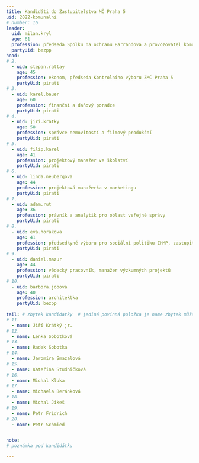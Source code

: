 ```yaml
---
title: Kandidáti do Zastupitelstva MČ Praha 5
uid: 2022-komunalni
# number: 16
leader:
  uid: milan.kryl
  age: 61
  profession: předseda Spolku na ochranu Barrandova a provozovatel komunitního webu www.Barrandov.org
  partyUid: bezpp
head:
# 2.
  - uid: stepan.rattay
    age: 45
    profession: ekonom, předseda Kontrolního výboru ZMČ Praha 5
    partyUid: pirati
# 3.
  - uid: karel.bauer
    age: 60
    profession: finanční a daňový poradce
    partyUid: pirati
# 4.
  - uid: jiri.kratky
    age: 58
    profession: správce nemovitostí a filmový produkční
    partyUid: pirati
# 5.
  - uid: filip.karel
    age: 41
    profession: projektový manažer ve školství
    partyUid: pirati
# 6.
  - uid: linda.neubergova
    age: 44
    profession: projektová manažerka v marketingu
    partyUid: pirati
# 7.
  - uid: adam.rut
    age: 36
    profession: právník a analytik pro oblast veřejné správy
    partyUid: pirati
# 8.
  - uid: eva.horakova
    age: 41
    profession: předsedkyně výboru pro sociální politiku ZHMP, zastupitelka hlavního města Prahy
    partyUid: pirati
# 9.
  - uid: daniel.mazur
    age: 44
    profession: vědecký pracovník, manažer výzkumných projektů
    partyUid: pirati
# 10.
  - uid: barbora.jobova
    age: 40
    profession: architektka
    partyUid: bezpp
    
tail: # zbytek kandidatky  # jediná povinná položka je name zbytek můžete vynechat  # věk se uvádí k poslednímu dni voleb
# 11.
  - name: Jiří Krátký jr.
# 12.
  - name: Lenka Sobotková
# 13.
  - name: Radek Sobotka
# 14.
  - name: Jaromíra Smazalová
# 15.
  - name: Kateřina Studničková
# 16.
  - name: Michal Kluka
# 17.
  - name: Michaela Beránková
# 18.
  - name: Michal Jikeš
# 19.
  - name: Petr Fridrich
# 20.
  - name: Petr Schmied


note: 
# poznámka pod kandidátku

---
```

